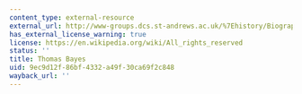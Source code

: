 ```yaml
---
content_type: external-resource
external_url: http://www-groups.dcs.st-andrews.ac.uk/%7Ehistory/Biographies/Bayes.html
has_external_license_warning: true
license: https://en.wikipedia.org/wiki/All_rights_reserved
status: ''
title: Thomas Bayes
uid: 9ec9d12f-86bf-4332-a49f-30ca69f2c848
wayback_url: ''
---
```


